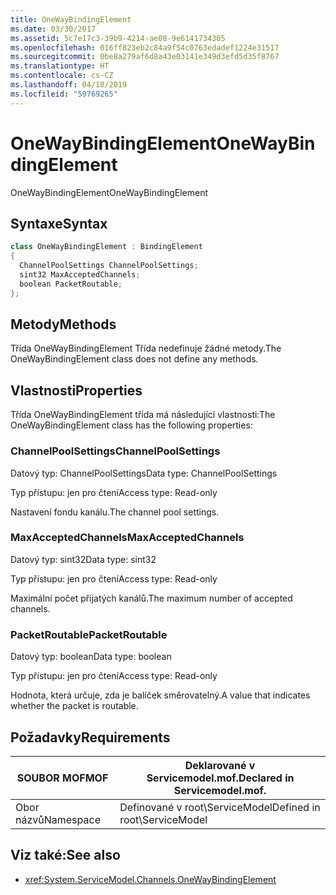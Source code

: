 ```yaml
---
title: OneWayBindingElement
ms.date: 03/30/2017
ms.assetid: 5c7e17c3-39b9-4214-ae08-9e6141734305
ms.openlocfilehash: 016ff823eb2c84a9f54c0763edadef1224e31517
ms.sourcegitcommit: 0be8a279af6d8a43e03141e349d3efd5d35f8767
ms.translationtype: HT
ms.contentlocale: cs-CZ
ms.lasthandoff: 04/18/2019
ms.locfileid: "59769265"
---
```

# <a name="onewaybindingelement"></a><span data-ttu-id="35f3a-102">OneWayBindingElement</span><span class="sxs-lookup"><span data-stu-id="35f3a-102">OneWayBindingElement</span></span>
<span data-ttu-id="35f3a-103">OneWayBindingElement</span><span class="sxs-lookup"><span data-stu-id="35f3a-103">OneWayBindingElement</span></span>  
  
## <a name="syntax"></a><span data-ttu-id="35f3a-104">Syntaxe</span><span class="sxs-lookup"><span data-stu-id="35f3a-104">Syntax</span></span>  
  
```csharp
class OneWayBindingElement : BindingElement  
{  
  ChannelPoolSettings ChannelPoolSettings;  
  sint32 MaxAcceptedChannels;  
  boolean PacketRoutable;  
};  
```  
  
## <a name="methods"></a><span data-ttu-id="35f3a-105">Metody</span><span class="sxs-lookup"><span data-stu-id="35f3a-105">Methods</span></span>  
 <span data-ttu-id="35f3a-106">Třída OneWayBindingElement Třída nedefinuje žádné metody.</span><span class="sxs-lookup"><span data-stu-id="35f3a-106">The OneWayBindingElement class does not define any methods.</span></span>  
  
## <a name="properties"></a><span data-ttu-id="35f3a-107">Vlastnosti</span><span class="sxs-lookup"><span data-stu-id="35f3a-107">Properties</span></span>  
 <span data-ttu-id="35f3a-108">Třída OneWayBindingElement třída má následující vlastnosti:</span><span class="sxs-lookup"><span data-stu-id="35f3a-108">The OneWayBindingElement class has the following properties:</span></span>  
  
### <a name="channelpoolsettings"></a><span data-ttu-id="35f3a-109">ChannelPoolSettings</span><span class="sxs-lookup"><span data-stu-id="35f3a-109">ChannelPoolSettings</span></span>  
 <span data-ttu-id="35f3a-110">Datový typ: ChannelPoolSettings</span><span class="sxs-lookup"><span data-stu-id="35f3a-110">Data type: ChannelPoolSettings</span></span>  
  
 <span data-ttu-id="35f3a-111">Typ přístupu: jen pro čtení</span><span class="sxs-lookup"><span data-stu-id="35f3a-111">Access type: Read-only</span></span>  
  
 <span data-ttu-id="35f3a-112">Nastavení fondu kanálu.</span><span class="sxs-lookup"><span data-stu-id="35f3a-112">The channel pool settings.</span></span>  
  
### <a name="maxacceptedchannels"></a><span data-ttu-id="35f3a-113">MaxAcceptedChannels</span><span class="sxs-lookup"><span data-stu-id="35f3a-113">MaxAcceptedChannels</span></span>  
 <span data-ttu-id="35f3a-114">Datový typ: sint32</span><span class="sxs-lookup"><span data-stu-id="35f3a-114">Data type: sint32</span></span>  
  
 <span data-ttu-id="35f3a-115">Typ přístupu: jen pro čtení</span><span class="sxs-lookup"><span data-stu-id="35f3a-115">Access type: Read-only</span></span>  
  
 <span data-ttu-id="35f3a-116">Maximální počet přijatých kanálů.</span><span class="sxs-lookup"><span data-stu-id="35f3a-116">The maximum number of accepted channels.</span></span>  
  
### <a name="packetroutable"></a><span data-ttu-id="35f3a-117">PacketRoutable</span><span class="sxs-lookup"><span data-stu-id="35f3a-117">PacketRoutable</span></span>  
 <span data-ttu-id="35f3a-118">Datový typ: boolean</span><span class="sxs-lookup"><span data-stu-id="35f3a-118">Data type: boolean</span></span>  
  
 <span data-ttu-id="35f3a-119">Typ přístupu: jen pro čtení</span><span class="sxs-lookup"><span data-stu-id="35f3a-119">Access type: Read-only</span></span>  
  
 <span data-ttu-id="35f3a-120">Hodnota, která určuje, zda je balíček směrovatelný.</span><span class="sxs-lookup"><span data-stu-id="35f3a-120">A value that indicates whether the packet is routable.</span></span>  
  
## <a name="requirements"></a><span data-ttu-id="35f3a-121">Požadavky</span><span class="sxs-lookup"><span data-stu-id="35f3a-121">Requirements</span></span>  
  
|<span data-ttu-id="35f3a-122">SOUBOR MOF</span><span class="sxs-lookup"><span data-stu-id="35f3a-122">MOF</span></span>|<span data-ttu-id="35f3a-123">Deklarované v Servicemodel.mof.</span><span class="sxs-lookup"><span data-stu-id="35f3a-123">Declared in Servicemodel.mof.</span></span>|  
|---------|-----------------------------------|  
|<span data-ttu-id="35f3a-124">Obor názvů</span><span class="sxs-lookup"><span data-stu-id="35f3a-124">Namespace</span></span>|<span data-ttu-id="35f3a-125">Definované v root\ServiceModel</span><span class="sxs-lookup"><span data-stu-id="35f3a-125">Defined in root\ServiceModel</span></span>|  
  
## <a name="see-also"></a><span data-ttu-id="35f3a-126">Viz také:</span><span class="sxs-lookup"><span data-stu-id="35f3a-126">See also</span></span>

- <xref:System.ServiceModel.Channels.OneWayBindingElement>
